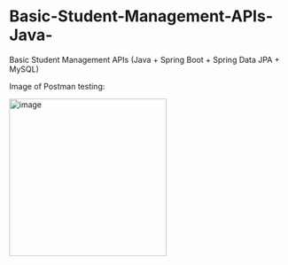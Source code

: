 # Basic-Student-Management-APIs-Java-
Basic Student Management APIs (Java + Spring Boot + Spring Data JPA + MySQL)

Image of Postman testing:

<img width="284" alt="image" src="https://user-images.githubusercontent.com/89829761/211356585-f11eced9-69bd-40ec-a7fa-2f2af5a97fa7.png">

